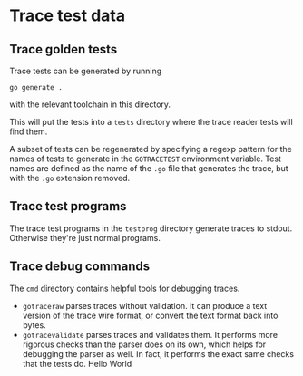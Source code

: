 # Trace test data

## Trace golden tests

Trace tests can be generated by running

```
go generate .
```

with the relevant toolchain in this directory.

This will put the tests into a `tests` directory where the trace reader
tests will find them.

A subset of tests can be regenerated by specifying a regexp pattern for
the names of tests to generate in the `GOTRACETEST` environment
variable.
Test names are defined as the name of the `.go` file that generates the
trace, but with the `.go` extension removed.

## Trace test programs

The trace test programs in the `testprog` directory generate traces to
stdout.
Otherwise they're just normal programs.

## Trace debug commands

The `cmd` directory contains helpful tools for debugging traces.

* `gotraceraw` parses traces without validation.
  It can produce a text version of the trace wire format, or convert
  the text format back into bytes.
* `gotracevalidate` parses traces and validates them.
  It performs more rigorous checks than the parser does on its own,
  which helps for debugging the parser as well.
  In fact, it performs the exact same checks that the tests do.
Hello World
